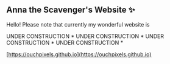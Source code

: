 ## Anna the Scavenger's Website ✨

Hello! Please note that currently my wonderful website is

UNDER CONSTRUCTION * UNDER CONSTRUCTION * UNDER CONSTRUCTION * UNDER CONSTRUCTION *

[https://ouchpixels.github.io](https://ouchpixels.github.io)

